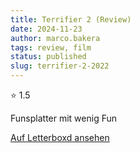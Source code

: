 ```yaml
---
title: Terrifier 2 (Review)
date: 2024-11-23
author: marco.bakera
tags: review, film
status: published
slug: terrifier-2-2022
---
```


⭐ 1.5

Funsplatter mit wenig Fun

[Auf Letterboxd ansehen](https://boxd.it/7Sckw3)

